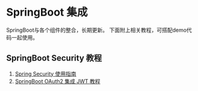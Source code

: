# SpringBoot 集成
SpringBoot与各个组件的整合，长期更新。
下面附上相关教程，可搭配demo代码一起使用。
## SpringBoot Security 教程
1. [Spring Security 使用指南](https://www.chenyangjie.com.cn/articles/2020/03/15/1584254953580.html)
2. [SpringBoot OAuth2 集成 JWT 教程](https://www.chenyangjie.com.cn/articles/2020/03/14/1584194721393.html)
